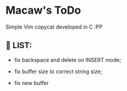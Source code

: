 # Macaw's ToDo

Simple Vim copycat developed in C :PP

## 📝 LIST:

- fix backspace and delete on INSERT mode;
- fix buffer size to correct string size;

- fix new buffer
